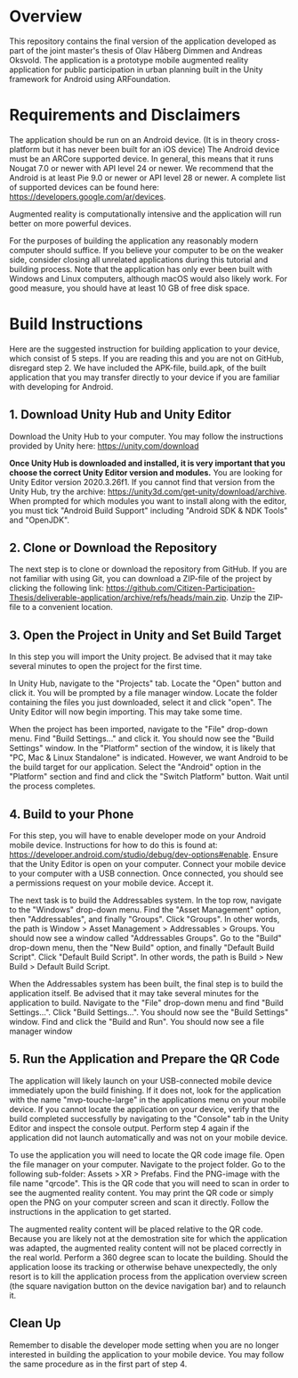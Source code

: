 # Overview

This repository contains the final version of the application developed as part of the joint master's thesis of Olav Håberg Dimmen and Andreas Oksvold. The application is a prototype mobile augmented reality application for public participation in urban planning built in the Unity framework for Android using ARFoundation.

# Requirements and Disclaimers

The application should be run on an Android device. (It is in theory cross-platform but it has never been built for an iOS device)
The Android device must be an ARCore supported device. In general, this means that it runs Nougat 7.0 or newer with API level 24 or newer. We recommend that the Android is at least Pie 9.0 or newer or API level 28 or newer. A complete list of supported devices can be found here: https://developers.google.com/ar/devices.

Augmented reality is computationally intensive and the application will run better on more powerful devices.

For the purposes of building the application any reasonably modern computer should suffice.
If you believe your computer to be on the weaker side, consider closing all unrelated applications during this tutorial and building process.
Note that the application has only ever been built with Windows and Linux computers, although macOS would also likely work.
For good measure, you should have at least 10 GB of free disk space.

# Build Instructions
Here are the suggested instruction for building application to your device, which consist of 5 steps.
If you are reading this and you are not on GitHub, disregard step 2.
We have included the APK-file, build.apk, of the built application that you may transfer directly to your device if you are familiar with developing for Android.

## 1. Download Unity Hub and Unity Editor

Download the Unity Hub to your computer.
You may follow the instructions provided by Unity here: https://unity.com/download

**Once Unity Hub is downloaded and installed, it is very important that you choose the correct Unity Editor version and modules.**
You are looking for Unity Editor version 2020.3.26f1. If you cannot find that version from the Unity Hub, try the archive: https://unity3d.com/get-unity/download/archive.
When prompted for which modules you want to install along with the editor, you must tick "Android Build Support" including "Android SDK & NDK Tools" and "OpenJDK".

## 2. Clone or Download the Repository

The next step is to clone or download the repository from GitHub.
If you are not familiar with using Git, you can download a ZIP-file of the project by clicking the following link: https://github.com/Citizen-Participation-Thesis/deliverable-application/archive/refs/heads/main.zip.
Unzip the ZIP-file to a convenient location.

## 3. Open the Project in Unity and Set Build Target

In this step you will import the Unity project. Be advised that it may take several minutes to open the project for the first time.

In Unity Hub, navigate to the "Projects" tab.
Locate the "Open" button and click it. You will be prompted by a file manager window.
Locate the folder containing the files you just downloaded, select it and click "open".
The Unity Editor will now begin importing. This may take some time.

When the project has been imported, navigate to the "File" drop-down menu.
Find "Build Settings..." and click it.
You should now see the "Build Settings" window.
In the "Platform" section of the window, it is likely that "PC, Mac & Linux Standalone" is indicated.
However, we want Android to be the build target for our application.
Select the "Android" option in the "Platform" section and find and click the "Switch Platform" button.
Wait until the process completes.

## 4. Build to your Phone

For this step, you will have to enable developer mode on your Android mobile device. Instructions for how to do this is found at: https://developer.android.com/studio/debug/dev-options#enable.
Ensure that the Unity Editor is open on your computer.
Connect your mobile device to your computer with a USB connection.
Once connected, you should see a permissions request on your mobile device. Accept it.

The next task is to build the Addressables system.
In the top row, navigate to the "Windows" drop-down menu.
Find the "Asset Management" option, then "Addressables", and finally "Groups". Click "Groups".
In other words, the path is Window > Asset Management > Addressables > Groups.
You should now see a window called "Addressables Groups".
Go to the "Build" drop-down menu, then the "New Build" option, and finally "Default Build Script". Click "Default Build Script".
In other words, the path is Build > New Build > Default Build Script.

When the Addressables system has been built, the final step is to build the application itself.
Be advised that it may take several minutes for the application to build.
Navigate to the "File" drop-down menu and find "Build Settings...". Click "Build Settings...".
You should now see the "Build Settings" window.
Find and click the "Build and Run".
You should now see a file manager window

## 5. Run the Application and Prepare the QR Code

The application will likely launch on your USB-connected mobile device immediately upon the build finishing.
If it does not, look for the application with the name "mvp-touche-large" in the applications menu on your mobile device.
If you cannot locate the application on your device, verify that the build completed successfully by navigating to the "Console" tab in the Unity Editor and inspect the console output.
Perform step 4 again if the application did not launch automatically and was not on your mobile device.

To use the application you will need to locate the QR code image file.
Open the file manager on your computer.
Navigate to the project folder.
Go to the following sub-folder: Assets > XR > Prefabs. 
Find the PNG-image with the file name "qrcode".
This is the QR code that you will need to scan in order to see the augmented reality content.
You may print the QR code or simply open the PNG on your computer screen and scan it directly.
Follow the instructions in the application to get started.

The augmented reality content will be placed relative to the QR code.
Because you are likely not at the demostration site for which the application was adapted, the augmented reality content will not be placed correctly in the real world.
Perform a 360 degree scan to locate the building.
Should the application loose its tracking or otherwise behave unexpectedly, the only resort is to kill the application process from the application overview screen (the square navigation button on the device navigation bar) and to relaunch it.

## Clean Up

Remember to disable the developer mode setting when you are no longer interested in building the application to your mobile device.
You may follow the same procedure as in the first part of step 4.
